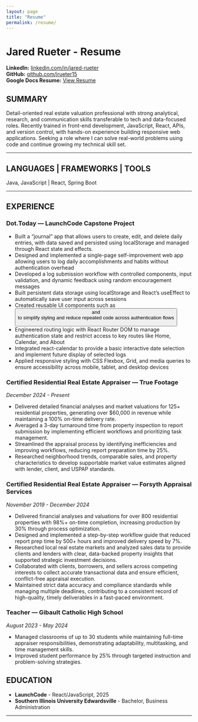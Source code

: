 ```yaml
---
layout: page
title: "Resume"
permalink: /resume/
---
```

# Jared Rueter - Resume

**LinkedIn:** [linkedin.com/in/jared-rueter](https://linkedin.com/in/jared-rueter/)  
**GitHub:** [github.com/jrueter15](https://github.com/jrueter15)  
**Google Docs Resume:** [View Resume](https://docs.google.com/document/d/1mHPGfOY-W7ZYlvN_T-OeBtsP2QJRmVXOfLn2VwcztRE/edit?tab=t.0)  

## SUMMARY
Detail-oriented real estate valuation professional with strong analytical, research, and communication skills transferable to tech and data-focused roles. Recently trained in front-end development, JavaScript, React, APIs, and version control, with hands-on experience building responsive web applications. Seeking a role where I can solve real-world problems using code and continue growing my technical skill set.

---

## LANGUAGES  |  FRAMEWORKS  |  TOOLS
Java, JavaScript | React, Spring Boot

---

## EXPERIENCE
### Dot.Today — LaunchCode Capstone Project
- Built a “journal” app that allows users to create, edit, and delete daily entries, with data saved and persisted using localStorage and managed through React state and effects.
- Designed and implemented a single-page self-improvement web app allowing users to log daily accomplishments and habits without authentication overhead
- Developed a log submission workflow with controlled components, input validation, and dynamic feedback using random encouragement messages
- Built persistent data storage using localStorage and React’s useEffect to automatically save user input across sessions
- Created reusable UI components such as <Button> and <Form> to simplify styling and reduce repeated code across authentication flows
- Engineered routing logic with React Router DOM to manage authentication state and restrict access to key routes like Home, Calendar, and About
- Integrated react-calendar to provide a basic interactive date selection and implement future display of selected logs
- Applied responsive styling with CSS Flexbox, Grid, and media queries to ensure accessibility across mobile, tablet, and desktop devices

### Certified Residential Real Estate Appraiser — True Footage
*December 2024 - Present*
- Delivered detailed financial analyses and market valuations for 125+ residential properties, generating over $60,000 in revenue while maintaining a 100% on-time delivery rate.
- Averaged a 3-day turnaround time from property inspection to report submission by implementing efficient workflows and prioritizing task management.
- Streamlined the appraisal process by identifying inefficiencies and improving workflows, reducing report preparation time by 25%.
- Researched neighborhood trends, comparable sales, and property characteristics to develop supportable market value estimates aligned with lender, client, and USPAP standards.

### Certified Residential Real Estate Appraiser — Forsyth Appraisal Services
*November 2019 - December 2024*
- Delivered financial analyses and valuations for over 800 residential properties with 98%+ on-time completion, increasing production by 30% through process optimization.
- Designed and implemented a step-by-step workflow guide that reduced report prep time by 500+ hours and improved delivery speed by 7%.
- Researched local real estate markets and analyzed sales data to provide clients and lenders with clear, data-backed property insights that supported strategic investment decisions.
- Collaborated with clients, borrowers, and sellers across competing interests to collect accurate transactional data and ensure efficient, conflict-free appraisal execution.
- Maintained strict data accuracy and compliance standards while managing multiple deadlines, contributing to a consistent record of high-quality, timely deliverables in a fast-paced environment.

### Teacher — Gibault Catholic High School
*August 2023 - May 2024*
- Managed classrooms of up to 30 students while maintaining full-time appraiser responsibilities, demonstrating adaptability, multitasking, and time management skills.
- Improved student performance by 25% through targeted instruction and problem-solving strategies.

## EDUCATION
- **LaunchCode** - React/JavaScript, 2025 
- **Southern Illinois University Edwardsville** - Bachelor, Business Administration

---
